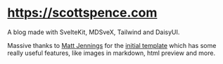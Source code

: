 # https://scottspence.com

A blog made with SvelteKit, MDSveX, Tailwind and DaisyUI.

Massive thanks to [Matt Jennings] for the [initial template] which has
some really useful features, like images in markdown, html preview and
more.

<!-- Links -->

[matt jennings]: https://github.com/mattjennings
[initial template]:
  https://github.com/mattjennings/sveltekit-blog-template
[markdown showdown]:
  https://scottspence.com/posts/writing-with-markdown
